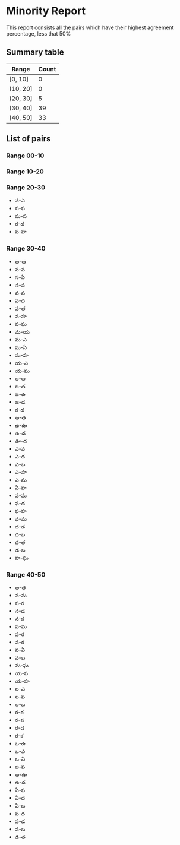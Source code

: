 # Minority Report

This report consists all the pairs which have their highest     agreement percentage, less that 50\%

## Summary table

| Range    |   Count |
|----------|---------|
| [0, 10]  |       0 |
| (10, 20] |       0 |
| (20, 30] |       5 |
| (30, 40] |      39 |
| (40, 50] |      33 |

## List of pairs

### Range 00-10


### Range 10-20


### Range 20-30

* న-ఎ
* న-ఫ
* మ-ప
* ర-ద
* ప-హ

### Range 30-40

* అ-ఆ
* న-వ
* న-ఏ
* న-ప
* వ-ప
* వ-ద
* వ-త
* వ-హ
* వ-ఘ
* మ-య
* మ-ఎ
* మ-ఏ
* మ-హ
* య-ఎ
* య-ఘ
* ల-ఆ
* ల-త
* జ-ఉ
* జ-డ
* ఠ-ద
* ఆ-త
* ఉ-ఊ
* ఉ-డ
* ఊ-డ
* ఎ-ఫ
* ఎ-ద
* ఎ-బ
* ఎ-హ
* ఎ-ఘ
* ఏ-హ
* ప-ఘ
* ఫ-ద
* ఫ-హ
* ఫ-ఘ
* ద-డ
* ద-బ
* ద-త
* డ-బ
* హ-ఘ

### Range 40-50

* అ-త
* న-మ
* న-ర
* న-డ
* న-క
* వ-మ
* వ-ర
* వ-ఠ
* వ-ఏ
* వ-బ
* మ-ఘ
* య-ప
* య-హ
* ల-ఎ
* ల-ప
* ల-బ
* ర-ఠ
* ర-ప
* ర-డ
* ర-క
* ఒ-ఉ
* ఒ-ఎ
* ఒ-ఏ
* జ-ప
* ఆ-ఊ
* ఉ-ద
* ఏ-ఫ
* ఏ-ద
* ఏ-బ
* ప-ద
* ప-డ
* ప-బ
* డ-త

